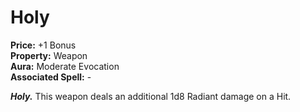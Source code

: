 # Holy

**Price:** +1 Bonus  
**Property:** Weapon  
**Aura:** Moderate Evocation  
**Associated Spell:** -  

***Holy.*** This weapon deals an additional 1d8 Radiant damage on a Hit.
